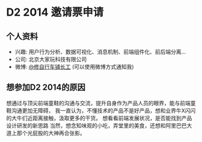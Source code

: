 # D2 2014 邀请票申请

## 个人资料

- 兴趣: 用户行为分析、数据可视化、消息机制、前端组件化、前后端分离...
- 公司: 北京大家玩科技有限公司
- 微博: [@修自行车铺长工](http://weibo.com/577849933) (可以使用微博方式通知我)

## 想参加D2 2014的原因

想通过与顶尖前端童鞋的沟通与交流，提升自身作为产品人员的眼界，能与前端童鞋沟通更加无障碍，
我一直认为，不懂技术的产品不是好产品，想和业界牛X闪闪的大牛们近距离接触，汲取更多的干货。
想看看前端发展状况，是否能找到产品设计研发的新思路
当然，想念知味观的小吃，弄堂里的美食，还想和阿里巴巴大道上那个光屁股的大神再合张影。
